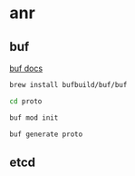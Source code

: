 # anr

## buf

[buf docs](https://buf.build/docs/)

```bash
brew install bufbuild/buf/buf 

cd proto

buf mod init

buf generate proto
```

## etcd

